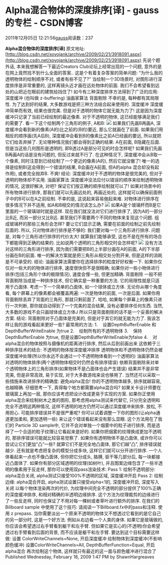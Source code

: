 # Alpha混合物体的深度排序[译] - gauss的专栏 - CSDN博客
2011年12月05日 12:21:56[gauss](https://me.csdn.net/mathlmx)阅读数：237

**Alpha混合物体的深度排序[译]**
原文地址:[http://blog.csdn.net/xoyojank/archive/2009/02/21/3918091.aspx](http://blog.csdn.net/xoyojank/archive/2009/02/21/3918091.aspx)
先说个题外话, 本来我想解答一下最近Creators Club论坛上经常出现的一个问题, 意外的是在网上竟然找不到什么全面的答案..
这是个有着复杂答案的简单问题:
“为什么我的透明物体的绘制顺序不对, 或者有些不见了?”
当绘制一个3D场景时, 对图形进行深度排序是非常重要的, 这样离镜头近才画在远处物体的前面. 我们不会希望看到远处的山把近在眼前的建筑给挡住了!
如今有三种深度排序方法得到了广泛的应用:
深度缓冲 (也叫做 z-buffering) 
油画家算法 
背面剔除 
不幸的是, 每种都有其局限性. 为了达到好的结果, 大多数游戏是把三种方法结合起来使用的.
深度缓冲
深度缓冲简单而有效, 结果也很完美. 但是对于透明的物体它就无能为力了!
这是因为深度缓冲只记录了当前已经绘制的最近像素. 对于不透明的物体, 这已经能够满足我们的需要了. 看一下这个绘制两个三角形的例子, A和B:
![](http://blogs.msdn.com/blogfiles/shawnhar/WindowsLiveWriter/Alphablendinganddepthsorting_9747/Untitled_abbccc38-6d1f-4233-ba41-820bb5c5bbb6.png)
如果我们先画B再画A, 深度缓冲会看到新的像素(A的)比之前的(B的)要近, 那么它就画在了前面. 如果我们用相反的顺序画(先A后B), 深度缓冲会看到B的像素比之前A已经画的要远, 所以就把它们给丢弃掉了. 无论哪种情况我们都会得到正确的结果: A在前面, B隐藏在后面.
但是当这些几何图形是透明的, 即B透过A是部分可见的时会怎样呢? 如果我们先画B再画A的话是没有问题的, 但反过来就不行了. 在这种情况下, 深度缓冲会从B取一个像素, 同时注意到已经绘制了一个更近的像素(A的), 然后它就没辙了! 唯一的选择是绘制B(这会得到一个错误的结果, B会画在A前面, 但A的alpha 混合却没有起作用), 或者完全抛弃B. 不爽!
结论: 深度缓冲对于不透明的物体是很完美的, 但对于透明的物体却不实用.
油画家算法
深度缓冲没法应付以错误的顺序来绘制透明物体的情况, 这很好解决, 对吧? 保证它们按正确的顺序绘制就可以了! 如果对场景中的所有物体进行排序, 那我们就可以先画远处的, 再画近处的, 这样就可以确保前面例子中的B可以在A之前绘制.
不幸的是, 这说起来容易做起来难. 对物体进行排序在很多情况下并不适用, 如A和B相交的情况该怎么办?
![](http://blogs.msdn.com/blogfiles/shawnhar/WindowsLiveWriter/Alphablendinganddepthsorting_9747/Untitled_3a2b07f6-54fe-4310-9c2c-672d35598fa5.png)
如果A是个玻璃杯而B是它里面的一个玻璃球时就是这样. 现在我们就没法对它们进行排序了, 因为A的一部分比B近, 而另一部分又比B远.
甚至我们不需要两个不同的物体来复现这个问题. 组成玻璃杯的那些三角形会怎样? 要让它们显示正确, 需要在前面的绘制之前先绘制后面的. 所以, 只对物体进行排序是不够的: 我们要对每一个三角形进行排序.
问题是, 对每个三角形进行排序的代价太大! 就算我们能够承受, 这也不是在所有的场合下都能得到正确的结果的. 比如说两个透明的三角形相交时会怎样呢? 
![](http://blogs.msdn.com/blogfiles/shawnhar/WindowsLiveWriter/Alphablendinganddepthsorting_9747/Untitled_77b4cb6b-2081-460a-99c0-7a1fcd6cde37.png)
没有方法对这样的三角形进行排序, 因为我们需要把B的上半部分画在A的前面, A的下半部分画在B的前面. 唯一的解决方案就是把三角形从相交处分割开来, 但是这样的消耗是不可承受的.
结论: 油画家算法需要你在选择排序的粒度好好权衡一下. 如果你仅仅对一些大的的物体进行排序, 速度很快但不是很精确; 如果你对一些小物体进行排序(包括三角形个体的极限情况), 速度会慢一些, 但更加精确.
背面剔除
一般不把背面剔除当成是一种排序技术, 但它确实是一种重要的方法. 它的局限性就是只适用于凸面体. 
考虑一下一个简单的凸面体, 如一个球体或立方体. 无论你从哪个角度看, 每个屏幕上的像素都会被覆盖两遍: 一次是物体的前面, 一次是后面. 如果你用背面剔除丢弃了背面的三角形, 那就只剩前面了. 哈哈, 如果每个屏幕上的像素只进行一次判断, 那你就自动得到了一个完美的混合结果, 没有必要排序任何东西.
当然, 大多数的游戏不会只画球体或立方体J 所以只是背面剔除的话不是一个妥善的解决方案.
结论: 背面剔除对于凸面体是完美的, 但是对于其它的就无能为力了.
我该怎样让我的游戏看起来更好一些?
最常用的方法:
1.    设置DepthBufferEnable 和DepthBufferWriteEnable 为true
2.    绘制所有的不透明物体
3.    保持DepthBufferEnable 为true, 但是设置DepthBufferWriteEnable为false
4.    对alpha混合的物体按照与摄像机的距离进行排序, 然后从后到前画出来
这依赖于三种排序技术的结合:
不透明的物体按深度缓冲排序 
透明物体和不透明物体仍然会被深度缓冲处理(所以你永远不会通过一个不透明物体看到一个透明的) 
油画家算法对透明的物体排序(两个透明物体相交时仍然会有排序错误) 
依赖背面剔除来对单个透明物体上的三角形排序(如果物体不是凸面体也会产生错误) 
结果并不是非常完美, 但是非常高效, 易于实现, 对于大多数游戏来说也够用了. 
当然还可以采取一些措施来改进排序的精确度:
避免alpha混合! 你的不透明物体越多, 排序就越容易, 也越精确. 仔细思考一下, 真得每个地方都需要alpha混合吗? 如果关卡设计师要在玻璃窗上再加一层, 那你应该考虑把设计改成更易于实现的方案. 如果你正使用alpha混合来绘制树木之类的图形, 那考虑用alpha测试来代替它, 只分完全透明和完全不透明这两种情况, 这样不透明的地方仍然可以通过深度缓冲来排序.
放松, 不用担心. 可能排序错误并不是很严重呢? 你可以试着调整一下你的图形(让alpha通道更加柔和, 更加透明一些) 来让这个错误看起来没有那么显眼. 这个方法用在了我们的 Particle 3D sample中, 它并不会对单独一个烟雾中的粒子进行排序, 而是选择了一个合适的粒子纹理让它看起来是好的. 如果你把烟雾的纹理换成更加不透明的, 那排序错误可能就比较容易觉察了.
如果你有透明物体不是凸面体, 或许你可以尝试让它们更加”凸”一些? 就算它们不是完全地凸面体, 那它们越”凸”, 排序错误就越少. 还有就是考虑把复杂的模型分成多块, 这样它们就可以分开进行排序. 一个人体看起来一点也不像凸面体, 但你把它分成头, 胳膊, 驱干等几部分后, 每一块都接近凸面体了.
如果你有部分区域透明的纹理(如树叶), 并且图案边缘包含了一些半透明的像素用于反走样, 那你可以使用双pass渲染技术:
Pass 1: 绘制不透明部分: alpha混合关闭, alpha测试只接受100%不透明的区域, 深度缓冲开启 
Pass 2: 绘制边缘: alpha混合开启, alpha测试设置只接受alpha<1的, 深度缓冲开启, 深度写入关闭 
以每个物体渲染两次的代价, 为纹理中间完全不透明的部分提供了100%正确的深度缓冲排序, 和相对精确的半透明边缘排序. 这个方法为纹理裁剪的边缘进行了一些反走样, 同时也保证了不用对每一棵树或者草叶进行额外的排序. 在我们的 Billboard sample 中使用了这个技巧: 请阅读一下Billboard.fx中的pass和注释.
使用 z prepass. 当你需要淡出一个原来不透明的物体又不想透过它看到的是它自己的另一部分时, 这是一个好方法. 例如从右边看一个人类的身体. 如果它是玻璃做的, 你应该会希望透过右手臂看到躯干和左手臂. 但如果它是实心的(不透明)你会希望透过右手臂看到后面的背景, 而不应该是躯干和左手臂. 要达到这个目标需要这样做:
设置 ColorWriteChannels=None, 开启深度缓冲 
绘制物体到深度缓冲(不影响颜色缓冲) 
设置ColorWriteChannels=All, DepthBufferFunction=Equal, 开启alpha混合 
再次绘制这个物体, 这样就只有最近的这一面与颜色缓冲进行混合了 
Published Wednesday, February 18, 2009 1:47 PM by ShawnHargreaves
